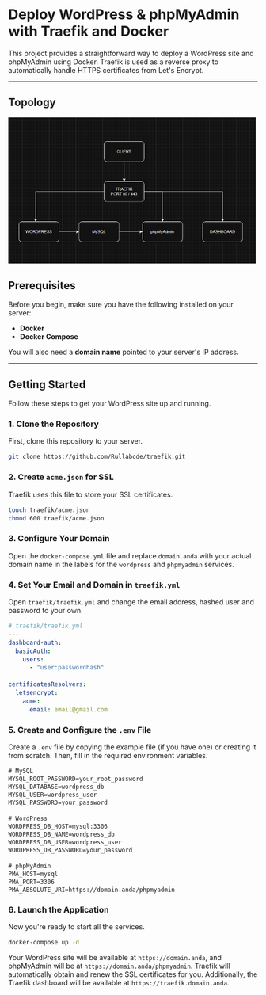 # Deploy WordPress & phpMyAdmin with Traefik and Docker

This project provides a straightforward way to deploy a WordPress site and phpMyAdmin using Docker. Traefik is used as a reverse proxy to automatically handle HTTPS certificates from Let's Encrypt.

---

## Topology

<img src="Topology.png" alt="Topology" width="500"/>

## Prerequisites

Before you begin, make sure you have the following installed on your server:

- **Docker**
- **Docker Compose**

You will also need a **domain name** pointed to your server's IP address.

---

## Getting Started

Follow these steps to get your WordPress site up and running.

### 1. Clone the Repository

First, clone this repository to your server.

```bash
git clone https://github.com/Rullabcde/traefik.git
```

### 2. Create `acme.json` for SSL

Traefik uses this file to store your SSL certificates.

```bash
touch traefik/acme.json
chmod 600 traefik/acme.json
```

### 3. Configure Your Domain

Open the `docker-compose.yml` file and replace `domain.anda` with your actual domain name in the labels for the `wordpress` and `phpmyadmin` services.

### 4. Set Your Email and Domain in `traefik.yml`

Open `traefik/traefik.yml` and change the email address, hashed user and password to your own.

```yaml
# traefik/traefik.yml
---
dashboard-auth:
  basicAuth:
    users:
      - "user:passwordhash"

certificatesResolvers:
  letsencrypt:
    acme:
      email: email@gmail.com
```

### 5. Create and Configure the `.env` File

Create a `.env` file by copying the example file (if you have one) or creating it from scratch. Then, fill in the required environment variables.

```env
# MySQL
MYSQL_ROOT_PASSWORD=your_root_password
MYSQL_DATABASE=wordpress_db
MYSQL_USER=wordpress_user
MYSQL_PASSWORD=your_password

# WordPress
WORDPRESS_DB_HOST=mysql:3306
WORDPRESS_DB_NAME=wordpress_db
WORDPRESS_DB_USER=wordpress_user
WORDPRESS_DB_PASSWORD=your_password

# phpMyAdmin
PMA_HOST=mysql
PMA_PORT=3306
PMA_ABSOLUTE_URI=https://domain.anda/phpmyadmin
```

### 6. Launch the Application

Now you're ready to start all the services.

```bash
docker-compose up -d
```

Your WordPress site will be available at `https://domain.anda`, and phpMyAdmin will be at `https://domain.anda/phpmyadmin`. Traefik will automatically obtain and renew the SSL certificates for you.
Additionally, the Traefik dashboard will be available at `https://traefik.domain.anda`.
